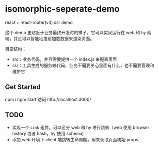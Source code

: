 # isomorphic-seperate-demo

react + react-router(v4) ssr demo

这个 demo 更贴近于业务最终开发时的样子。它可以实现运行在 web 和 hy 两端，并且可以智能地提前加载数据来渲染页面。

目录结构：
- src：业务代码，并且需要提供一个 index.js 来配置页面
- ssr：工具生成的服务端代码，业务不需要关心里面有什么，也不需要管理和维护它

## Get Started
npm i
npm start
访问 http://localhost:3000/

## TODO
- 实现一个 `Link` 组件，可以区分 web 和 hy 进行跳转（web 使用 browser history 或者 hash，hy 使用 schema)
- 添加 web 环境下 client 端跳转生命周期，用来获取页面初始 props
